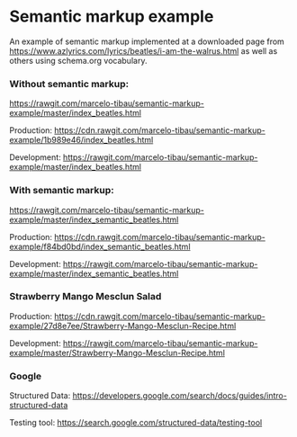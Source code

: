 # Semantic markup example
An example of semantic markup implemented at a downloaded page from https://www.azlyrics.com/lyrics/beatles/i-am-the-walrus.html as well as others using schema.org vocabulary.

### Without semantic markup:
https://rawgit.com/marcelo-tibau/semantic-markup-example/master/index_beatles.html

Production: https://cdn.rawgit.com/marcelo-tibau/semantic-markup-example/1b989e46/index_beatles.html

Development: https://rawgit.com/marcelo-tibau/semantic-markup-example/master/index_beatles.html

### With semantic markup:
https://rawgit.com/marcelo-tibau/semantic-markup-example/master/index_semantic_beatles.html

Production: https://cdn.rawgit.com/marcelo-tibau/semantic-markup-example/f84bd0bd/index_semantic_beatles.html

Development: https://rawgit.com/marcelo-tibau/semantic-markup-example/master/index_semantic_beatles.html

### Strawberry Mango Mesclun Salad
Production: https://cdn.rawgit.com/marcelo-tibau/semantic-markup-example/27d8e7ee/Strawberry-Mango-Mesclun-Recipe.html

Development: https://rawgit.com/marcelo-tibau/semantic-markup-example/master/Strawberry-Mango-Mesclun-Recipe.html

### Google
Structured Data: https://developers.google.com/search/docs/guides/intro-structured-data

Testing tool: https://search.google.com/structured-data/testing-tool
